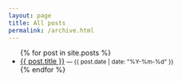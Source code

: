 ```yaml
---
layout: page
title: All posts
permalink: /archive.html
---
```


<ul>
{% for post in site.posts %}
  <li><a href="{{ post.url | relative_url }}">{{ post.title }}</a>
  <small>— {{ post.date | date: "%Y-%m-%d" }}</small></li>
{% endfor %}
</ul>
